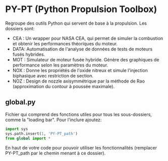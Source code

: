 # PY-PT (Python Propulsion Toolbox)

Regroupe des outils Python qui servent de base à la propulsion. Les dossiers sont:

* CEA : Un wrapper pour NASA CEA, qui permet de simuler la combustion et obtenir les performances théoriques du moteur.
* DATA: Automatisation de l'analyse de données de tests de moteurs fusés hybrides.
* MOT : Simulateur de moteur fusée hybride. Génère des graphiques de performance selon les paramètres du moteur.
* NOX : Donne les propriétés de l'oxide nitreux et simule l'injection biphasique avec restriction de section.
* NOZ : Design de nozzle axisymmétrique par la méthode de Rao (approximation du contour à poussée maximale).

## global.py

Fichier qui comprend des fonctions utiles pour tous les sous-dossiers, comme la "loading bar". Pour l'inclure ajoutez:
```python
import sys
sys.path.insert(1, 'PY-PT_path')
from global import *
```
En haut de votre code pour pouvoir utiliser les fonctionnalités (remplacer PY-PT_path par le chemin menant à ce dossier).
